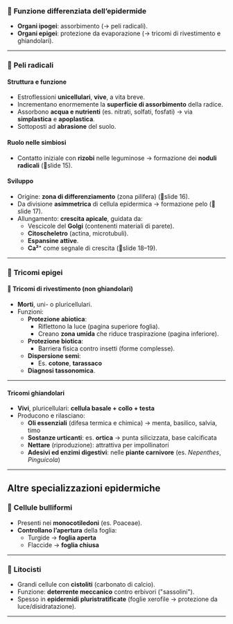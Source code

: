 ### 🔸 **Funzione differenziata dell’epidermide**

- **Organi ipogei**: assorbimento (→ peli radicali).
- **Organi epigei**: protezione da evaporazione (→ tricomi di rivestimento e ghiandolari).

---
### 🔹 **Peli radicali**

#### **Struttura e funzione**

- Estroflessioni **unicellulari**, **vive**, a vita breve.    
- Incrementano enormemente la **superficie di assorbimento** della radice.
- Assorbono **acqua e nutrienti** (es. nitrati, solfati, fosfati) → via **simplastica** e **apoplastica**.
- Sottoposti ad **abrasione** del suolo.

#### **Ruolo nelle simbiosi**

- Contatto iniziale con **rizobi** nelle leguminose → formazione dei **noduli radicali** (📍slide 15).
#### **Sviluppo**

- Origine: **zona di differenziamento** (zona pilifera) (📍slide 16).
- Da divisione **asimmetrica** di cellula epidermica → formazione pelo (📍slide 17).
- Allungamento: **crescita apicale**, guidata da:
    - Vescicole del **Golgi** (contenenti materiali di parete).
    - **Citoscheletro** (actina, microtubuli).
    - **Espansine attive**.
    - **Ca²⁺** come segnale di crescita (📍slide 18–19).

---
### 🔹 **Tricomi epigei** 

#### 🧤 **Tricomi di rivestimento (non ghiandolari)**

- **Morti**, uni- o pluricellulari.
- Funzioni:
    - **Protezione abiotica**:
        - Riflettono la luce (pagina superiore foglia).
        - Creano **zona umida** che riduce traspirazione (pagina inferiore).
    - **Protezione biotica**:
        - Barriera fisica contro insetti (forme complesse).
    - **Dispersione semi**:
        - Es. **cotone**, **tarassaco**
    - **Diagnosi tassonomica**.        

---
#### **Tricomi ghiandolari**

- **Vivi**, pluricellulari: **cellula basale + collo + testa**
- Producono e rilasciano:
    - **Oli essenziali** (difesa termica e chimica) → menta, basilico, salvia, timo
    - **Sostanze urticanti**: es. **ortica** → punta silicizzata, base calcificata
    - **Nettare** (riproduzione): attrattiva per impollinatori
    - **Adesivi ed enzimi digestivi**: nelle **piante carnivore** (es. _Nepenthes_, _Pinguicola_)

---
## Altre specializzazioni epidermiche

### 🔸 **Cellule bulliformi** 

- Presenti nei **monocotiledoni** (es. Poaceae).    
- **Controllano l’apertura** della foglia:
    - Turgide → **foglia aperta**
    - Flaccide → **foglia chiusa**

---
### 🔸 **Litocisti** 

- Grandi cellule con **cistoliti** (carbonato di calcio).
- Funzione: **deterrente meccanico** contro erbivori ("sassolini").
- Spesso in **epidermidi pluristratificate** (foglie xerofile → protezione da luce/disidratazione).

---